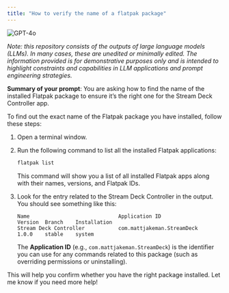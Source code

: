 ```yaml
---
title: "How to verify the name of a flatpak package"
---
```

![GPT-4o](https://img.shields.io/badge/GPT--4o-3333FF?style=for-the-badge&logo=openai&logoColor=white)



*Note: this repository consists of the outputs of large language models (LLMs). In many cases, these are unedited or minimally edited. The information provided is for demonstrative purposes only and is intended to highlight constraints and capabilities in LLM applications and prompt engineering strategies.*


**Summary of your prompt**: You are asking how to find the name of the installed Flatpak package to ensure it’s the right one for the Stream Deck Controller app.

To find out the exact name of the Flatpak package you have installed, follow these steps:

1. Open a terminal window.
2. Run the following command to list all the installed Flatpak applications:

   ```bash
   flatpak list
   ```

   This command will show you a list of all installed Flatpak apps along with their names, versions, and Flatpak IDs.

3. Look for the entry related to the Stream Deck Controller in the output. You should see something like this:

   ```
   Name                             Application ID                      Version  Branch    Installation
   Stream Deck Controller           com.mattjakeman.StreamDeck           1.0.0    stable    system
   ```

   The **Application ID** (e.g., `com.mattjakeman.StreamDeck`) is the identifier you can use for any commands related to this package (such as overriding permissions or uninstalling).

This will help you confirm whether you have the right package installed. Let me know if you need more help!